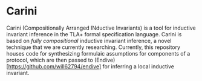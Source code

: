 # Carini

Carini (Compositionally Arranged INductive Invariants) is a tool for inductive invariant inference in the TLA+ formal specification language.
Carini is based on *fully compositional* inductive invariant inference, a novel technique that we are currently researching.
Currently, this repository houses code for synthesizing formulaic assumptions for components of a protocol, which are then passed to (Endive)[https://github.com/will62794/endive] for inferring a local inductive invariant.
